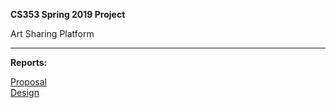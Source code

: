 <b>CS353 Spring 2019 Project</b>

Art Sharing Platform

*****************************

<b>Reports:</b>

<a href="https://drive.google.com/open?id=1dFiln9QmQQ0jyhNRmOA4KMswBdisnimB">Proposal</a><br>
<a href="https://drive.google.com/open?id=1glKJqggZSKAnIAAzYMV-t5Q0CBuySWHJ">Design</a>
